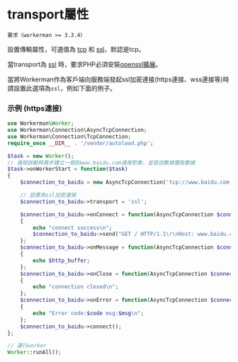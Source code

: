 # transport屬性
```要求（workerman >= 3.3.4）```

設置傳輸屬性，可選值為 [tcp](https://baike.baidu.com/subview/32754/8048820.htm) 和 [ssl](https://baike.baidu.com/view/525499.htm)，默認是tcp。

當transport為 [ssl](https://baike.baidu.com/view/525499.htm) 時，要求PHP必須安裝[openssl擴展](https://php.net/manual/zh/book.openssl.php)。

當將Workerman作為客戶端向服務端發起ssl加密連接(https連接、wss連接等)時請設置此選項為```ssl```，例如下面的例子。


### 示例 (https連接)
```php
use Workerman\Worker;
use Workerman\Connection\AsyncTcpConnection;
use Workerman\Connection\TcpConnection;
require_once __DIR__ . '/vendor/autoload.php';

$task = new Worker();
// 進程啟動時異步建立一個到www.baidu.com連接對象，並發送數據獲取數據
$task->onWorkerStart = function($task)
{
    $connection_to_baidu = new AsyncTcpConnection('tcp://www.baidu.com:443');

    // 設置為ssl加密連接
    $connection_to_baidu->transport = 'ssl';

    $connection_to_baidu->onConnect = function(AsyncTcpConnection $connection_to_baidu)
    {
        echo "connect success\n";
        $connection_to_baidu->send("GET / HTTP/1.1\r\nHost: www.baidu.com\r\nConnection: keep-alive\r\n\r\n");
    };
    $connection_to_baidu->onMessage = function(AsyncTcpConnection $connection_to_baidu, $http_buffer)
    {
        echo $http_buffer;
    };
    $connection_to_baidu->onClose = function(AsyncTcpConnection $connection_to_baidu)
    {
        echo "connection closed\n";
    };
    $connection_to_baidu->onError = function(AsyncTcpConnection $connection_to_baidu, $code, $msg)
    {
        echo "Error code:$code msg:$msg\n";
    };
    $connection_to_baidu->connect();
};

// 運行worker
Worker::runAll();
```
